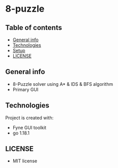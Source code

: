 # 8-puzzle

## Table of contents
* [General info](#general-info)
* [Technologies](#technologies)
* [Setup](#setup)
* [LICENSE](#LICENSE)

## General info
* 8-Puzzle solver using A* & IDS & BFS algorithm
* Primary GUI






## Technologies
Project is created with:
* Fyne GUI toolkit
* go 1.18.1
 


 ## LICENSE

* MIT license




